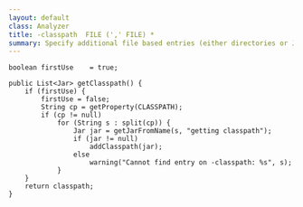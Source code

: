 ```yaml
---
layout: default
class: Analyzer
title: -classpath  FILE (',' FILE) *
summary: Specify additional file based entries (either directories or JAR files) to add to the used classpath. The classpath is normally set through the -buildpath but in certain cases, for example wrapping JARs, that run outside a project it is easier to set the classpath directly.
---
```


	boolean	firstUse	= true;

	public List<Jar> getClasspath() {
		if (firstUse) {
			firstUse = false;
			String cp = getProperty(CLASSPATH);
			if (cp != null)
				for (String s : split(cp)) {
					Jar jar = getJarFromName(s, "getting classpath");
					if (jar != null)
						addClasspath(jar);
					else
						warning("Cannot find entry on -classpath: %s", s);
				}
		}
		return classpath;
	}